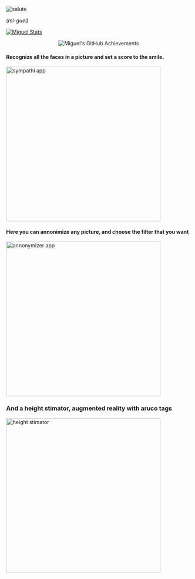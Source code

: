 ![salute](https://readme-typing-svg.demolab.com/?lines=HI%20there%20👋,%20I'm%20Mi-guel)

*(mi-guel)*

[![Miguel Stats](https://awesome-github-stats.azurewebsites.net/user-stats/miguebarbell?cardType=level-alternate&preferLogin=false&theme=radical)](https://www.linkedin.com/in/rmigue)

<div align="center">
    <img src="https://github-profile-summary-cards.vercel.app/api/cards/profile-details?username=miguebarbell&theme=radical" alt="Miguel's GitHub Achievements" />
</div>
 
#### Recognize all the faces in a picture and set a score to the smile.
<img src="https://miguel.debloat.us/static/images/deeplearning/gifs.gif" alt="sympathi app" width="420px;"/>

#### Here you can annonimize any picture, and choose the filter that you want
<img src="https://miguel.debloat.us/static/images/deeplearning/gifa.gif" alt="annonymizer app" width="420px;"/>

### And a height stimator, augmented reality with aruco tags
<img src="https://miguel.debloat.us/static/images/deeplearning/gifh.gif" alt="height stimator" width="420px;"/>
